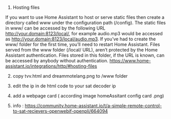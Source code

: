 
1) Hosting files

If you want to use Home Assistant to host or serve static files then create a directory called www under the configuration path (/config). The static files in www/ can be accessed by the following URL http://your.domain:8123/local/, for example audio.mp3 would be accessed as http://your.domain:8123/local/audio.mp3.
If you’ve had to create the www/ folder for the first time, you’ll need to restart Home Assistant.
Files served from the www folder (/local/ URL), aren’t protected by the Home Assistant authentication. Files stored in this folder, if the URL is known, can be accessed by anybody without authentication.
https://www.home-assistant.io/integrations/http/#hosting-files

2) copy tvv.html and dreammotelang.png to /www folder
3) edit the ip in de html code to your sat decoder ip

4) add a webpage card ( according image homeAssitant config card .png)

5) info : https://community.home-assistant.io/t/a-simple-remote-control-to-sat-recievers-openwebif-openpli/664094


